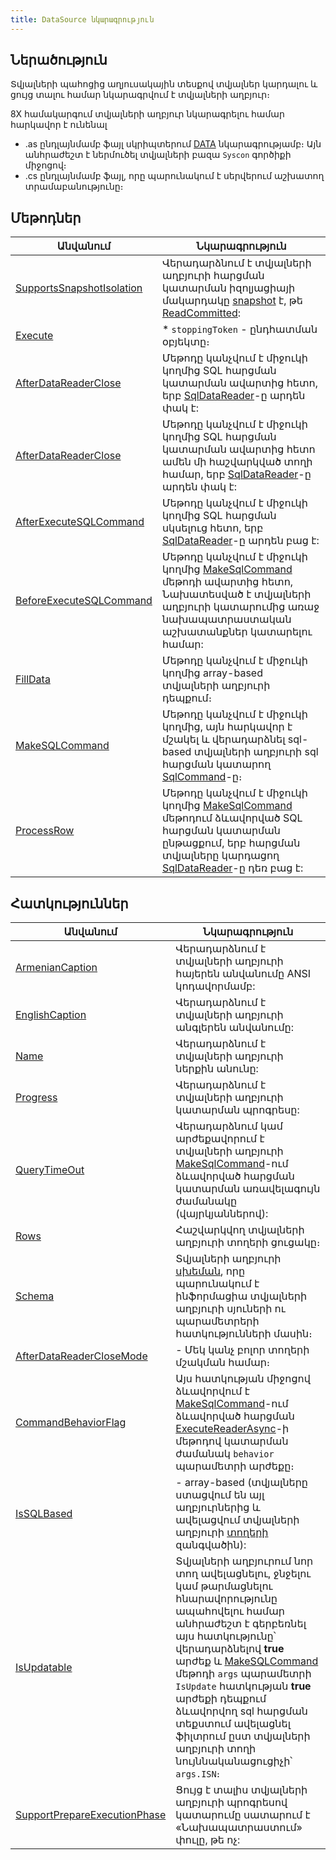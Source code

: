 ```yaml
---
title: DataSource նկարագրություն
---
```


## Ներածություն

Տվյալների պահոցից աղյուսակային տեսքով տվյալներ կարդալու և ցույց տալու համար նկարագրվում է տվյալների աղբյուր։

8X համակարգում տվյալների աղբյուր նկարագրելու համար հարկավոր է ունենալ
* .as ընդլայնմամբ ֆայլ սկրիպտերում [DATA](https://armsoft.github.io/as4x-docs/HTM/ProgrGuide/Defs/Data.html) նկարագրությամբ։ 
  Այն անհրաժեշտ է ներմուծել տվյալների բազա `Syscon` գործիքի միջոցով։
* .cs ընդլայնմամբ ֆայլ, որը պարունակում է սերվերում աշխատող տրամաբանությունը։

## Մեթոդներ

| Անվանում | Նկարագրություն |
|----------|----------------|
| [SupportsSnapshotIsolation](ds/SupportsSnapshotIsolation.md) | Վերադարձնում է տվյալների աղբյուրի հարցման կատարման իզոլյացիայի մակարդակը [snapshot](https://learn.microsoft.com/en-us/dotnet/framework/data/adonet/sql/snapshot-isolation-in-sql-server) է, թե [ReadCommitted](https://learn.microsoft.com/en-us/dotnet/api/system.data.isolationlevel#fields): |
| [Execute](ds/Execute.md) | * `stoppingToken` - ընդհատման օբյեկտը։ |
| [AfterDataReaderClose](ds/AfterDataReaderClose.md) | Մեթոդը կանչվում է միջուկի կողմից SQL հարցման կատարման ավարտից հետո, երբ [SqlDataReader](https://learn.microsoft.com/en-us/dotnet/api/microsoft.data.sqlclient.sqldatareader)-ը արդեն փակ է: |
| [AfterDataReaderClose](ds/AfterDataReaderClose1.md) | Մեթոդը կանչվում է միջուկի կողմից SQL հարցման կատարման ավարտից հետո ամեն մի հաշվարկված տողի համար, երբ [SqlDataReader](https://learn.microsoft.com/en-us/dotnet/api/microsoft.data.sqlclient.sqldatareader)-ը արդեն փակ է: |
| [AfterExecuteSQLCommand](ds/AfterExecuteSQLCommand.md) | Մեթոդը կանչվում է միջուկի կողմից SQL հարցման սկսելուց հետո, երբ [SqlDataReader](https://learn.microsoft.com/en-us/dotnet/api/microsoft.data.sqlclient.sqldatareader)-ը արդեն բաց է: |
| [BeforeExecuteSQLCommand](ds/BeforeExecuteSQLCommand.md) | Մեթոդը կանչվում է միջուկի կողմից [MakeSqlCommand](ds/MakeSqlCommand.md) մեթոդի ավարտից հետո, Նախատեսված է տվյալների աղբյուրի կատարումից առաջ նախապատրաստական աշխատանքներ կատարելու համար: |
| [FillData](ds/FillData.md) | Մեթոդը կանչվում է միջուկի կողմից array-based տվյալների աղբյուրի դեպքում։ |
| [MakeSQLCommand](ds/MakeSQLCommand.md) | Մեթոդը կանչվում է միջուկի կողմից, այն հարկավոր է մշակել և վերադարձնել sql-based տվյալների աղբյուրի sql հարցման կատարող [SqlCommand](https://learn.microsoft.com/en-us/dotnet/api/microsoft.data.sqlclient.sqlcommand)-ը։ |
| [ProcessRow](ds/ProcessRow.md) | Մեթոդը կանչվում է միջուկի կողմից [MakeSqlCommand](ds/MakeSQLCommand.md) մեթոդում ձևավորված SQL հարցման կատարման ընթացքում, երբ հարցման տվյալները կարդացող [SqlDataReader](https://learn.microsoft.com/en-us/dotnet/api/microsoft.data.sqlclient.sqldatareader)-ը դեռ բաց է: |

## Հատկություններ

| Անվանում | Նկարագրություն |
|----------|----------------|
| [ArmenianCaption](ds/ArmenianCaption.md) | Վերադարձնում է տվյալների աղբյուրի հայերեն անվանումը ANSI կոդավորմամբ: |
| [EnglishCaption](ds/EnglishCaption.md) | Վերադարձնում է տվյալների աղբյուրի անգլերեն անվանումը: |
| [Name](ds/Name.md) | Վերադարձնում է տվյալների աղբյուրի ներքին անունը: |
| [Progress](ds/Progress.md) | Վերադարձնում է տվյալների աղբյուրի կատարման պրոգրեսը: |
| [QueryTimeOut](ds/QueryTimeOut.md) | Վերադարձնում կամ արժեքավորում է տվյալների աղբյուրի [MakeSqlCommand](ds/MakeSqlCommand.md)-ում ձևավորված հարցման կատարման առավելագույն ժամանակը (վայրկյաններով): |
| [Rows](ds/Rows.md) | Հաշվարկվող տվյալների աղբյուրի տողերի ցուցակը։ |
| [Schema](ds/Schema.md) | Տվյալների աղբյուրի [սխեման](../types/schema.md), որը պարունակում է ինֆորմացիա տվյալների աղբյուրի սյուների ու պարամետրերի հատկությունների մասին։ |
| [AfterDataReaderCloseMode](ds/AfterDataReaderCloseMode.md) | - Մեկ կանչ բոլոր տողերի մշակման համար։ |
| [CommandBehaviorFlag](ds/CommandBehaviorFlag.md) | Այս հատկության միջոցով ձևավորվում է [MakeSqlCommand](ds/MakeSqlCommand.md)-ում ձևավորված հարցման [ExecuteReaderAsync](https://learn.microsoft.com/en-us/dotnet/api/microsoft.data.sqlclient.sqlcommand.executereaderasync#microsoft-data-sqlclient-sqlcommand-executereaderasync(system-data-commandbehavior-system-threading-cancellationtoken))-ի մեթոդով կատարման ժամանակ `behavior` պարամետրի արժեքը։ |
| [IsSQLBased](ds/IsSQLBased.md) | - array-based (տվյալները ստացվում են այլ աղբյուրներից և ավելացվում տվյալների աղբյուրի [տողերի](ds/Rows.md) զանգվածին): |
| [IsUpdatable](ds/IsUpdatable.md) | Տվյալների աղբյուրում նոր տող ավելացնելու, ջնջելու կամ թարմացնելու հնարավորությունը ապահովելու համար անհրաժեշտ է գերբեռնել այս հատկությունը՝ վերադարձնելով **true** արժեք և [MakeSQLCommand](ds/MakeSQLCommand.md) մեթոդի `args` պարամետրի `IsUpdate` հատկության **true** արժեքի դեպքում ձևավորվող sql հարցման տեքստում ավելացնել ֆիլտրում ըստ տվյալների աղբյուրի տողի նույննականացուցիչի՝ `args.ISN`։ |
| [SupportPrepareExecutionPhase](ds/SupportPrepareExecutionPhase.md) | Ցույց է տալիս տվյալների աղբյուրի պրոգրեսով կատարումը սատարում է «Նախապատրաստում» փուլը, թե ոչ: |